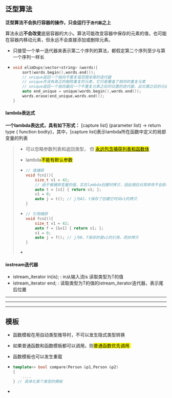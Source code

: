 ## 泛型算法



**泛型算法不会执行容器的操作，只会运行于`迭代器`之上**

算法永远**不会改变**底层容器的大小。算法可能改变容器中保存的元素的值，也可能在容器内移动元素，但永远不会直接添加或删除元素。

- 只接受一个单一迭代器来表示第二个序列的算法，都假定第二个序列至少与第一个序列一样长 

- ```c++
  void elimDups(vector<string> &words){
      sort(words.begin(),words.end());
      // unique返回一个指向不重复值范围末尾的迭代器
      // unique并没有真正的删除重复的元素，它只是覆盖了相邻的重复元素
      // unique返回一个指向最后一个不重复元素之后的位置的迭代器，此位置之后的元素仍然存在，但是不知道具体的值
      auto end_unique = unique(words.begin(),words.end());
      words.erase(end_unique,words.end());
  }
  ```



#### lambda表达式

**一个lambda表达式，具有如下形式：** [capture list] (parameter list) -> return type { function bodty}，其中，[capture list]表示lambda所在函数中定义的局部变量的列表

> - 可以忽略参数列表和返回类型， 但 <mark><u>永远包含捕获列表和函数体</u></mark>
>
> - lambda<mark>不能有默认参数</mark>
>
> - ```c++
>   // 值捕获
>   void fcn1(){
>       size_t v1 = 42;
>       // 由于被捕获变量的值，实在lambda创建时拷贝，因此随后对其修改不会影响到lambda内对应的值
>       auto t = [v1] { return v1; }; 
>       v1 = 0;
>       auto j = t(); // j为42，t保存了创建它时间v1的拷贝
>   }
>   ```
>
> - ```c++
>   // 引用捕获
>   void fcn2(){
>       size_t v1 = 42;
>       auto f = [&v1] { return v1; };
>       v1 = 0;
>       auto j = f(); // j为0，f保存的是v1的引用，而非拷贝
>   }
>   ```
>
> - 



#### iostream迭代器

- istream_iterator<T> in(is); :  in从输入流is 读取类型为T的值
- istream_iterator<T> end;   : 读取类型为T的值的istream_iterator迭代器，表示尾后位置



***

***

***

## 模板

- 函数模板在用自动类型推导时，不可以发生隐式类型转换

- 如果普通函数和函数模板都可以调用，则<mark>普通函数优先调用 </mark>

- 函数模板也可以发生重载

- ```c++
  template<> bool compare(Person &p1,Person &p2)
  {
      ....
  } // 具体化某个类型的模板
  ```

- 